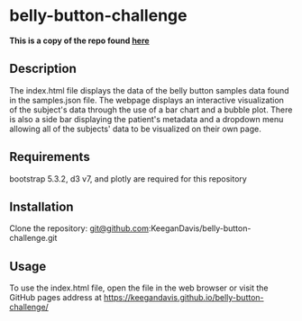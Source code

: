 # belly-button-challenge
**This is a copy of the repo found [here](https://github.com/KeeganDavis/belly-button-challenge)**
## Description
The index.html file displays the data of the belly button samples data found in the samples.json file. The webpage displays an interactive visualization of the subject's data through the use of a bar chart and a bubble plot. There is also a side bar displaying the patient's metadata and a dropdown menu allowing all of the subjects' data to be visualized on their own page. 
## Requirements
bootstrap 5.3.2, d3 v7, and plotly are required for this repository
## Installation
Clone the repository: git@github.com:KeeganDavis/belly-button-challenge.git
## Usage
To use the index.html file, open the file in the web browser or visit the GitHub pages address at https://keegandavis.github.io/belly-button-challenge/